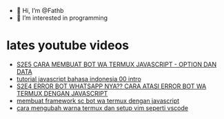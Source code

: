 - 👋 Hi, I’m @Fathb
- 👀 I’m interested in programming

# lates youtube videos
<!-- YOUTUBE:START -->
- [S2E5 CARA MEMBUAT BOT WA TERMUX JAVASCRIPT - OPTION DAN DATA](https://www.youtube.com/watch?v=oBfiDeMMPiM)
- [tutorial javascript bahasa indonesia 00 intro](https://www.youtube.com/watch?v=gcrUq1RsCNI)
- [S2E4 ERROR BOT WHATSAPP NYA?? CARA ATASI ERROR BOT WA TERMUX DENGAN JAVASCRIPT](https://www.youtube.com/watch?v=eMVXIXiy0pg)
- [membuat framework sc bot wa termux dengan javascript](https://www.youtube.com/watch?v=9zvCGpNAiYc)
- [cara mengubah warna termux dan setup vim seperti vscode](https://www.youtube.com/watch?v=csVFk20b4oU)
<!-- YOUTUBE:END -->

<!---
Fathb/Fathb is a ✨ special ✨ repository because its `README.md` (this file) appears on your GitHub profile.
You can click the Preview link to take a look at your changes.
--->
